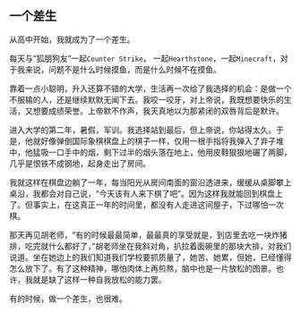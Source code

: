 ## 一个差生

从高中开始，我就成为了一个差生。

每天与“狐朋狗友”一起`Counter Strike`， 一起`Hearthstone`，一起`Minecraft`，对于我来说，问题不是什么时候摸鱼，而是什么时候不在摸鱼。

靠着一点小聪明，升入还算不错的大学，生活再一次给了我选择的机会：是做一个不服输的人，还是继续默默无闻下去。我咬一咬牙，对上帝说，我既想要快乐的生活，又想要成绩荣誉。上帝默不作声，我天真地以为那紧闭的双唇背后是默许。

进入大学的第二年，暑假，军训。我选择站到最后，但上帝说，你站得太久。于是，他就好像弹倒国际象棋棋盘上的棋子一样，仅用一根手指将我弹入了弃子堆中，他猛吸一口手中的烟，剩下过半的烟头落在地上，他用皮鞋狠狠地碾了两脚，几乎是恨铁不成钢地，起身走出了房间。

我就这样在棋盘边躺了一年，每当阳光从房间南面的窗沿透进来，缓缓从桌脚攀上桌沿，我都会对自己说，“今天该有人来下棋了吧”。因为这样我就能回到棋盘上了。但事实上，在这真正一年的时间里，都没有人走进这间屋子，下过哪怕一次棋。

那天再见胡老师，“有的时候最最简单，最最真的享受就是，到店里去吃一块炸猪排，吃完就什么都好了，”胡老师坐在我斜对角，扒拉着面碗里的那块大排，对我们说道。坐在她边上的我们知道我们学校要抓质量了，她苦、她累，但她，已经懂得怎么放下了。有了这种精神，哪怕肉体上再煎熬，脑中也是一片放松的图景。也许，我就是缺了这样一种自我放松的能力罢。

有的时候，做一个差生，也很难。